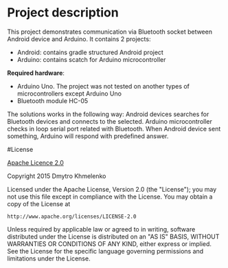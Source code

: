 # Project description

This project demonstrates communication via Bluetooth socket between Android device and Arduino.
It contains 2 projects:
- Android: contains gradle structured Android project
- Arduino: contains scatch for Arduino microcontroller

**Required hardware**:
- Arduino Uno. The project was not tested on another types of microcontrollers except Arduino Uno
- Bluetooth module HC-05

The solutions works in the following way: Android devices searches for Bluetooth devices and connects to the selected.
Arduino microcontroller checks in loop serial port related with Bluetooth. When Android device sent something, Arduino will respond with predefined answer.


#License

[Apache Licence 2.0](http://www.apache.org/licenses/LICENSE-2.0)

Copyright 2015 Dmytro Khmelenko

Licensed under the Apache License, Version 2.0 (the "License");
you may not use this file except in compliance with the License.
You may obtain a copy of the License at

    http://www.apache.org/licenses/LICENSE-2.0

Unless required by applicable law or agreed to in writing, software
distributed under the License is distributed on an "AS IS" BASIS,
WITHOUT WARRANTIES OR CONDITIONS OF ANY KIND, either express or implied.
See the License for the specific language governing permissions and
limitations under the License.
